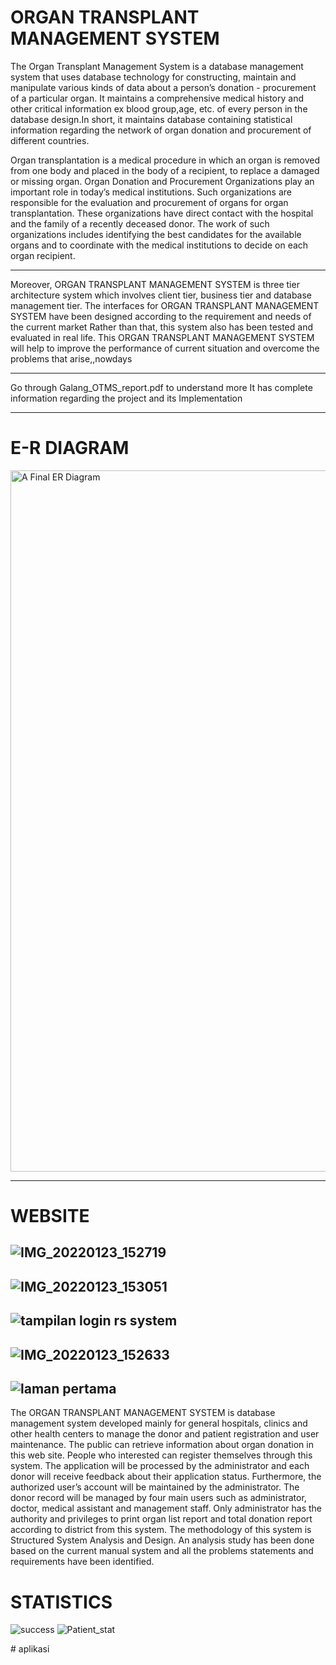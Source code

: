 # ORGAN TRANSPLANT MANAGEMENT SYSTEM

The Organ Transplant Management System is a database management system that uses
database technology for constructing, maintain and manipulate various kinds of data about a
person’s donation - procurement of a particular organ. It maintains a comprehensive medical
history and other critical information ex blood group,age, etc. of every person in the database
design.In short, it maintains database containing statistical information regarding the network
of organ donation and procurement of different countries.



Organ transplantation is a medical procedure in which an organ is removed from one body
and placed in the body of a recipient, to replace a damaged or missing organ. Organ Donation
and Procurement Organizations play an important role in today’s medical institutions. Such
organizations are responsible for the evaluation and procurement of organs for organ
transplantation. These organizations have direct contact with the hospital and the family of a
recently deceased donor. The work of such organizations includes identifying the best
candidates for the available organs and to coordinate with the medical institutions to decide
on each organ recipient.

-----------------------------------------------------------------------------------------------------



Moreover, ORGAN TRANSPLANT MANAGEMENT
SYSTEM is three tier architecture system which involves client tier, business tier and database
management tier. The interfaces for ORGAN TRANSPLANT MANAGEMENT SYSTEM have been
designed according to the requirement and needs of the current market Rather than that, this system
also has been tested and evaluated in real life. This ORGAN TRANSPLANT MANAGEMENT
SYSTEM will help to improve the performance of current situation and overcome the problems that
arise,,nowdays

------------------------------------------------------------------------------------------------------

Go through Galang_OTMS_report.pdf to understand more
It has complete information regarding the project and its Implementation

-----------------------------------------------------------------------------------------------------

# E-R DIAGRAM
<img width="1217" height="1122" alt="A Final ER Diagram" src="https://github.com/user-attachments/assets/16646990-23f9-4269-a912-477f37b25275" />



------------------------------------------------------------------------------------------------------
# WEBSITE

![IMG_20220123_152719](https://user-images.githubusercontent.com/85282195/161382963-1a235a45-4e54-483e-a704-24a1337f1ad0.jpg)
-----------------------------------------------------------------------------------------------------------------------------
![IMG_20220123_153051](https://user-images.githubusercontent.com/85282195/161382966-97b1f9cd-3706-463b-b2e4-f3ad6d91f578.jpg)
-----------------------------------------------------------------------------------------------------------------------------
![tampilan login rs system](https://github.com/user-attachments/assets/e5f3e5e9-3d5a-4616-811b-2d2e3a5bb18f)
-----------------------------------------------------------------------------------------------------------------------------
![IMG_20220123_152633](https://user-images.githubusercontent.com/85282195/161382969-ca12bf93-fc91-4d68-b2b1-e30ecdafe3f4.jpg)
-----------------------------------------------------------------------------------------------------------------------------
![laman pertama](https://github.com/user-attachments/assets/6d4afaf0-78b9-4996-8841-1bac58afd3a8)
-----------------------------------------------------------------------------------------------------------------------------

The ORGAN TRANSPLANT MANAGEMENT SYSTEM is database management system
developed mainly for general hospitals, clinics and other health centers to manage the donor
and patient registration and user maintenance. The public can retrieve information about
organ donation in this web site. People who interested can register themselves through this
system. The application will be processed by the administrator and each donor will receive
feedback about their application status. Furthermore, the authorized user’s account will be
maintained by the administrator. The donor record will be managed by four main users such
as administrator, doctor, medical assistant and management staff. Only administrator has the
authority and privileges to print organ list report and total donation report according to district
from this system. The methodology of this system is Structured System Analysis and Design.
An analysis study has been done based on the current manual system and all the problems statements
and requirements have been identified.


# STATISTICS

![success](https://user-images.githubusercontent.com/85282195/161382867-9001d8a5-92b3-4c4d-90f8-1f5a2c26b4e4.jpeg)
![Patient_stat](https://user-images.githubusercontent.com/85282195/161382878-1e5b12d0-234f-4111-9ca9-95856bc2c182.jpeg)


#   a p l i k a s i 
 
 
